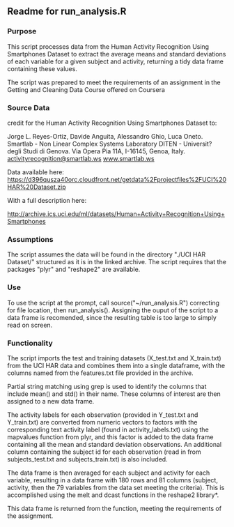 ## Readme for run_analysis.R

### Purpose

This script processes data from the Human Activity Recognition Using Smartphones Dataset to extract the average means and standard deviations of each variable for a given subject and activity, returning a tidy data frame containing these values.

The script was prepared to meet the requirements of an assignment in the Getting and Cleaning Data Course offered on Coursera

### Source Data

credit for the Human Activity Recognition Using Smartphones Dataset to:

Jorge L. Reyes-Ortiz, Davide Anguita, Alessandro Ghio, Luca Oneto.
Smartlab - Non Linear Complex Systems Laboratory
DITEN - Universit? degli Studi di Genova.
Via Opera Pia 11A, I-16145, Genoa, Italy.
activityrecognition@smartlab.ws
www.smartlab.ws

Data available here:
https://d396qusza40orc.cloudfront.net/getdata%2Fprojectfiles%2FUCI%20HAR%20Dataset.zip 

With a full description here:

http://archive.ics.uci.edu/ml/datasets/Human+Activity+Recognition+Using+Smartphones 

### Assumptions

The script assumes the data will be found in the directory "./UCI HAR Dataset/" structured as it is in the linked archive.
The script requires that the packages "plyr" and "reshape2" are available.

### Use
To use the script at the prompt, call source("~/run_analysis.R") correcting for file location, then run_analysis(). Assigning the ouput of the script to a data frame is recomended, since the resulting table is too large to simply read on screen.

### Functionality
The script imports the test and training datasets (X_test.txt and X_train.txt) from the UCI HAR data and combines them into a single dataframe, with the columns named from the features.txt file provided in the archive.

Partial string matching using grep is used to identify the columns that include mean() and std() in their name. These columns of interest are then assigned to a new data frame. 

The activity labels for each observation (provided in Y_test.txt and Y_train.txt) are converted from numeric vectors to factors with the corresponding text activity label (found in activity_labels.txt) using the mapvalues function from plyr, and this factor is added to the data frame containing all the mean and standard deviation observations. An additional column containing the subject id for each observation (read in from subjects_test.txt and subjects_train.txt) is also included.

The data frame is then averaged for each subject and activity for each variable, resulting in a data frame with 180 rows and 81 columns (subject, activity, then the 79 variables from the data set meeting the criteria). This is accomplished using the melt and dcast functions in the reshape2 library*.

This data frame is returned from the function, meeting the requirements of the assignment.

